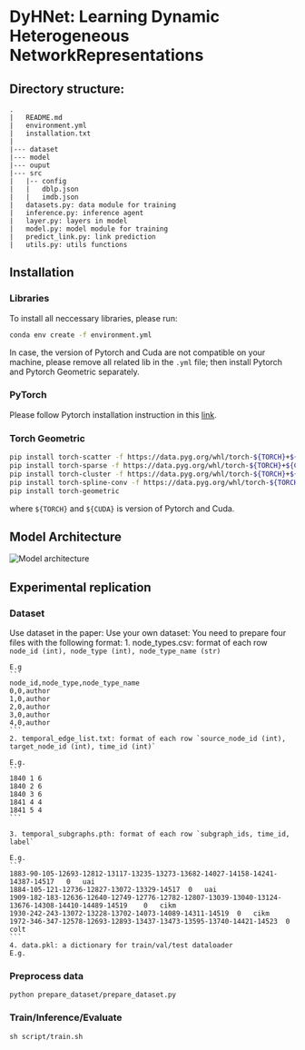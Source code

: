 # DyHNet: Learning Dynamic Heterogeneous NetworkRepresentations


## Directory structure:

```
.
|   README.md
|   environment.yml
|   installation.txt
|
|--- dataset
|--- model
|--- ouput
|--- src
|   |-- config
|   |   dblp.json
|   |   imdb.json
|   datasets.py: data module for training
|   inference.py: inference agent
|   layer.py: layers in model
|   model.py: model module for training
|   predict_link.py: link prediction
|   utils.py: utils functions
```

## Installation

### Libraries

To install all neccessary libraries, please run:

```bash
conda env create -f environment.yml
```

In case, the version of Pytorch and Cuda are not compatible on your machine, please remove all related lib in the `.yml` file; then install Pytorch and Pytorch Geometric separately.


### PyTorch
Please follow Pytorch installation instruction in this [link](https://pytorch.org/get-started/locally/).


### Torch Geometric
```bash
pip install torch-scatter -f https://data.pyg.org/whl/torch-${TORCH}+${CUDA}.html
pip install torch-sparse -f https://data.pyg.org/whl/torch-${TORCH}+${CUDA}.html
pip install torch-cluster -f https://data.pyg.org/whl/torch-${TORCH}+${CUDA}.html
pip install torch-spline-conv -f https://data.pyg.org/whl/torch-${TORCH}+${CUDA}.html
pip install torch-geometric
```
where `${TORCH}` and `${CUDA}` is version of Pytorch and Cuda.


## Model Architecture

![Model architecture](/figure/framework.png)

## Experimental replication

### Dataset
Use dataset in the paper: 
Use your own dataset: You need to prepare four files with the following format:
    1. node_types.csv: format of each row `node_id (int), node_type (int), node_type_name (str)`

    E.g
    ```
    node_id,node_type,node_type_name
    0,0,author
    1,0,author
    2,0,author
    3,0,author
    4,0,author
    ```
    2. temporal_edge_list.txt: format of each row `source_node_id (int), target_node_id (int), time_id (int)`

    E.g.
    ```
    1840 1 6
    1840 2 6
    1840 3 6
    1841 4 4
    1841 5 4
    ```

    3. temporal_subgraphs.pth: format of each row `subgraph_ids, time_id, label`

    E.g.
    ```
    1883-90-105-12693-12812-13117-13235-13273-13682-14027-14158-14241-14387-14517	0	uai	
    1884-105-121-12736-12827-13072-13329-14517	0	uai	
    1909-182-183-12636-12640-12749-12776-12782-12807-13039-13040-13124-13676-14308-14410-14489-14519	0	cikm	
    1930-242-243-13072-13228-13702-14073-14089-14311-14519	0	cikm	
    1972-346-347-12578-12693-12893-13437-13473-13595-13740-14421-14523	0	colt	
    ```
    4. data.pkl: a dictionary for train/val/test dataloader
    E.g.


### Preprocess data
`python prepare_dataset/prepare_dataset.py`

### Train/Inference/Evaluate
`sh script/train.sh`
